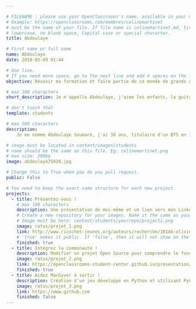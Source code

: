 ```yaml
---

# FILENAME : please use your OpenClassrooms's name, available in your url.
# Example: https://openclassrooms.com/membres/celinemartinet
# must be the name of your file. If file name is celinemartinet.md, title is celinemartinet.
# lowercase, no blank space, Capital case or special character.
title: Abdoulaye

# First name or full name
name: Abdoulaye
date: 2018-05-09 01:44

# One line.
# If you need more space, go to the next line and add 4 spaces on the left, as in 'description'.
objective: Réussir ma formation et faire partie de ce monde de grands développeurs informatiques.

# max 100 characters
short_description: Je m'appelle Abdoulaye, j'aime les enfants, la guitare, mais aussi les codes informatiques. je déteste l'injustice.

# don't touch that
template: students

# max 500 characters
description:
    Je me nomme Abdoulaye Soumaré, j'ai 38 ans, titulaire d'un BTS en informarique de gestion et d'un diplôme supérieur en génie informatique. J'ai un élan passionné pour les activités de l'esprit. Ma passion c'est les mathematiques et l'informatique. Je veux maîtriser la programmation et en devenir un expert pour mourir heureux.

# image must be located in content/images/students
# name should be the same as this file. Eg: celinemartinet.png
# max size: 200ko
image: abdoulaye75020.jpg

# Change this to True when you do you pull request.
public: False

# You need to keep the exact same structure for each new project.
projects:
  - title: Présentez-vous !
    # max 100 characters
    description: Une présentation de moi-même et un lien vers mon LinkedIn.
    # Create a new repository for your images. Name it the same as your nickname and profile picture.
    # Image must be here: content/students/yourrepo/project1.png
    image: ratus/projet_1.png
    link: http://www.ricochet-jeunes.org/auteurs/recherche/10146-olivier-vogel
    # 'true' makes it public. If 'false', then it will not show on the website.
    finished: true
  - title: Intégrez la communauté !
    description: Modifier un projet Open Source pour comprendre le fonctionnement de Git, de Github et des pull requests.
    image: ratus/projet_2.png
    link: https://openclassrooms-student-center.github.io/presentation/students/ratus.html
    finished: true
  - title: Aidez MacGyver à sortir !
    description: Création d’un jeu développé en Python et utilisant PyGame.
    image: ratus/projet_3.png
    link: https://www.github.com
    finished: false
---
```

